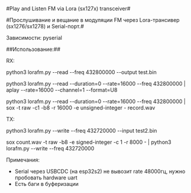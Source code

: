 #Play and Listen FM via Lora (sx127x) transceiver#

#Прослушивание и вещание в модуляции FM через Lora-трансивер (sx1276/sx1278) и Serial-порт.#

Зависимости: pyserial

##Использование:##

RX:

python3 lorafm.py --read --freq 432800000 --output test.bin

python3 lorafm.py --read --duration=0 --rate=16000 --freq 432800000 | aplay --rate=16000 --channel=1 --format=U8

python3 lorafm.py --read --duration=0 --rate=16000 --freq 432800000 | sox -t raw -c1 -b8 -r 16000 -e unsigned-integer - record.wav


TX:

python3 lorafm.py --write  --freq 432720000 --input test2.bin

sox count.wav -t raw -b8 -e signed-integer -c 1 -r 8000 - |  python3 lorafm.py --write  --freq 432720000 


Примечания:
- Serial через USBCDC (на esp32s2) не вывозит rate 48000гц, нужно пробовать hardware uart 
- Есть баги в буферизации 





